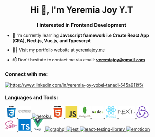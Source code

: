 <h1 align="center">Hi 👋, I'm Yeremia Joy Y.T</h1>
<h3 align="center">I interested in Frontend Development</h3>

- 🌱 I’m currently learning **Javascript framework i.e Create React App (CRA), Next.js, Vue.js, and Typescript**

- 👨‍💻 Visit my portfolio website at [yeremiajoy.me](yeremiajoy.me)

- 📫 Don't hesitate to contact me via email: **yeremiajoy@gmail.com**

<h3 align="left">Connect with me:</h3>
<p align="left">
<a href="https://linkedin.com/in/https://www.linkedin.com/in/yeremia-joy-yobel-tanadi-545a91195/" target="blank"><img align="center" src="https://raw.githubusercontent.com/rahuldkjain/github-profile-readme-generator/master/src/images/icons/Social/linked-in-alt.svg" alt="https://www.linkedin.com/in/yeremia-joy-yobel-tanadi-545a91195/" height="30" width="40" /></a>
</p>

<h3 align="left">Languages and Tools:</h3>
<p align="left"> <a href="https://www.w3schools.com/css/" target="_blank"> <img src="https://raw.githubusercontent.com/devicons/devicon/master/icons/css3/css3-original-wordmark.svg" alt="css3" width="40" height="40"/> </a> <a href="https://expressjs.com" target="_blank"> <img src="https://raw.githubusercontent.com/devicons/devicon/master/icons/express/express-original-wordmark.svg" alt="express" width="40" height="40"/> </a> <a href="https://heroku.com" target="_blank"> <img src="https://www.vectorlogo.zone/logos/heroku/heroku-icon.svg" alt="heroku" width="40" height="40"/> </a> <a href="https://www.w3.org/html/" target="_blank"> <img src="https://raw.githubusercontent.com/devicons/devicon/master/icons/html5/html5-original-wordmark.svg" alt="html5" width="40" height="40"/> </a> <a href="https://developer.mozilla.org/en-US/docs/Web/JavaScript" target="_blank"> <img src="https://raw.githubusercontent.com/devicons/devicon/master/icons/javascript/javascript-original.svg" alt="javascript" width="40" height="40"/> </a> <a href="https://www.mongodb.com/" target="_blank"> <img src="https://raw.githubusercontent.com/devicons/devicon/master/icons/mongodb/mongodb-original-wordmark.svg" alt="mongodb" width="40" height="40"/> </a> <a href="https://nodejs.org" target="_blank"> <img src="https://raw.githubusercontent.com/devicons/devicon/master/icons/nodejs/nodejs-original-wordmark.svg" alt="nodejs" width="40" height="40"/> </a> <a href="https://reactjs.org/" target="_blank"> <img src="https://raw.githubusercontent.com/devicons/devicon/master/icons/react/react-original-wordmark.svg" alt="react" width="40" height="40"/> </a> <a href="https://nextjs.org/" target="_blank"> <img src="https://raw.githubusercontent.com/devicons/devicon/master/icons/nextjs/nextjs-original-wordmark.svg" alt="nextjs" width="55" height="40"/> </a> <a href="https://redux.js.org" target="_blank"> <img src="https://raw.githubusercontent.com/devicons/devicon/master/icons/redux/redux-original.svg" alt="redux" width="40" height="40"/> </a> <a href="https://sass-lang.com" target="_blank"> <img src="https://raw.githubusercontent.com/devicons/devicon/master/icons/sass/sass-original.svg" alt="sass" width="40" height="40"/> </a> <a href="https://www.typescriptlang.org/" target="_blank"> <img src="https://raw.githubusercontent.com/devicons/devicon/master/icons/typescript/typescript-original.svg" alt="typescript" width="40" height="40"/> </a> <a href="https://vuejs.org/" target="_blank"> <img src="https://raw.githubusercontent.com/devicons/devicon/master/icons/vuejs/vuejs-original-wordmark.svg" alt="vuejs" width="40" height="40"/> </a> <a href="https://graphql.org/" target="_blank"> <img src="https://user-images.githubusercontent.com/73683623/156109923-4316ac94-692b-4f99-a231-13f8cbbf352e.png" alt="graphql" width="40" height="40"/> </a> <a href="https://jestjs.io/" target="_blank"> <img src="https://user-images.githubusercontent.com/73683623/156110287-f40f51be-d09b-4e8a-8622-a1142a54ab4a.png" alt="jest" width="40" height="40"/> </a> <a href="https://testing-library.com/" target="_blank"> <img src="https://user-images.githubusercontent.com/73683623/156110372-212dffec-bc23-4dec-8afa-1595673e0304.png" alt="react-testing-library" width="40" height="40"/> </a> <a href="https://emotion.sh/docs/introduction" target="_blank"> <img src="https://user-images.githubusercontent.com/73683623/156110684-200a3c13-a363-4118-ae9e-42013ac6c6c8.png" alt="emoticon" width="40" height="40"/> </a> </p>

